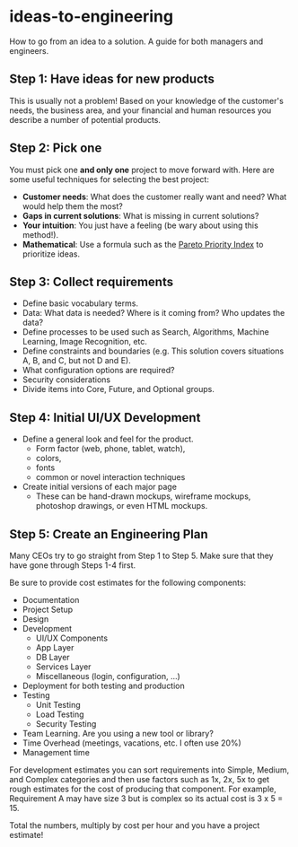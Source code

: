 # ideas-to-engineering
How to go from an idea to a solution.  A guide for both managers and engineers.

## Step 1: Have ideas for new products
This is usually not a problem!  Based on your knowledge of the customer's needs, the business area, and your financial and human resources you describe a number of potential products.

## Step 2: Pick one
You must pick one **and only one** project to move forward with.  Here are some useful techniques for selecting the best project:
* **Customer needs**: What does the customer really want and need?  What would help them the most?
* **Gaps in current solutions**: What is missing in current solutions?
* **Your intuition**: You just have a feeling (be wary about using this method!).
* **Mathematical**: Use a formula such as the [Pareto Priority Index](https://en.wikipedia.org/wiki/Pareto_priority_index) to prioritize ideas. 

## Step 3: Collect requirements
* Define basic vocabulary terms.
* Data: What data is needed?  Where is it coming from?  Who updates the data?
* Define processes to be used such as Search, Algorithms, Machine Learning, Image Recognition, etc.
* Define constraints and boundaries (e.g. This solution covers situations A, B, and C, but not D and E).
* What configuration options are required?
* Security considerations
* Divide items into Core, Future, and Optional groups.

## Step 4: Initial UI/UX Development
* Define a general look and feel for the product.
    * Form factor (web, phone, tablet, watch),
    * colors,
    * fonts
    * common or novel interaction techniques
* Create initial versions of each major page
    * These can be hand-drawn mockups, wireframe mockups, photoshop drawings, or even HTML mockups.

## Step 5: Create an Engineering Plan
Many CEOs try to go straight from Step 1 to Step 5.  Make sure that they have gone through Steps 1-4 first.

Be sure to provide cost estimates for the following components:
* Documentation
* Project Setup
* Design
* Development
    * UI/UX Components
    * App Layer
    * DB Layer
    * Services Layer
    * Miscellaneous (login, configuration, ...)
* Deployment for both testing and production
* Testing
    * Unit Testing
    * Load Testing
    * Security Testing
* Team Learning.  Are you using a new tool or library?
* Time Overhead (meetings, vacations, etc.  I often use 20%)
* Management time

For development estimates you can sort requirements into Simple, Medium, and Complex categories and then use factors such as 1x, 2x, 5x to get rough estimates for the cost of producing that component.  For example, Requirement A may have size 3 but is complex so its actual cost is 3 x 5 = 15.

Total the numbers, multiply by cost per hour and you have a project estimate!
